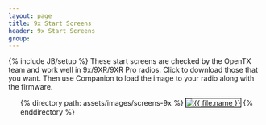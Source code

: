 ```yaml
---
layout: page
title: 9x Start Screens 
header: 9x Start Screens
group:
---
```

{% include JB/setup %}
These start screens are checked by the OpenTX team and work well in 9x/9XR/9XR Pro radios.  Click to download those that you want. Then use Companion to load the image to your radio along with the firmware.

<ul>
{% directory path: assets/images/screens-9x %}
<a href="{{ file.url }}" download="{{ file.name }}" title="{{ file.name }}"><img src="{{ file.url }}" alt="{{ file.name }}" style="border:1px solid black" /></a>
{% enddirectory %}
</ul>

